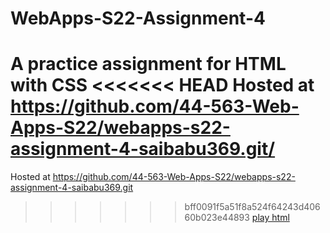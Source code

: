 # WebApps-S22-Assignment-4
A practice assignment for HTML with CSS
<<<<<<< HEAD
Hosted at https://github.com/44-563-Web-Apps-S22/webapps-s22-assignment-4-saibabu369.git/
=======
Hosted at https://github.com/44-563-Web-Apps-S22/webapps-s22-assignment-4-saibabu369.git
>>>>>>> bff0091f5a51f8a524f64243d40660b023e44893
[play html](https://github.com/44-563-Web-Apps-S22/webapps-s22-assignment-4-saibabu369.git/play.html)
